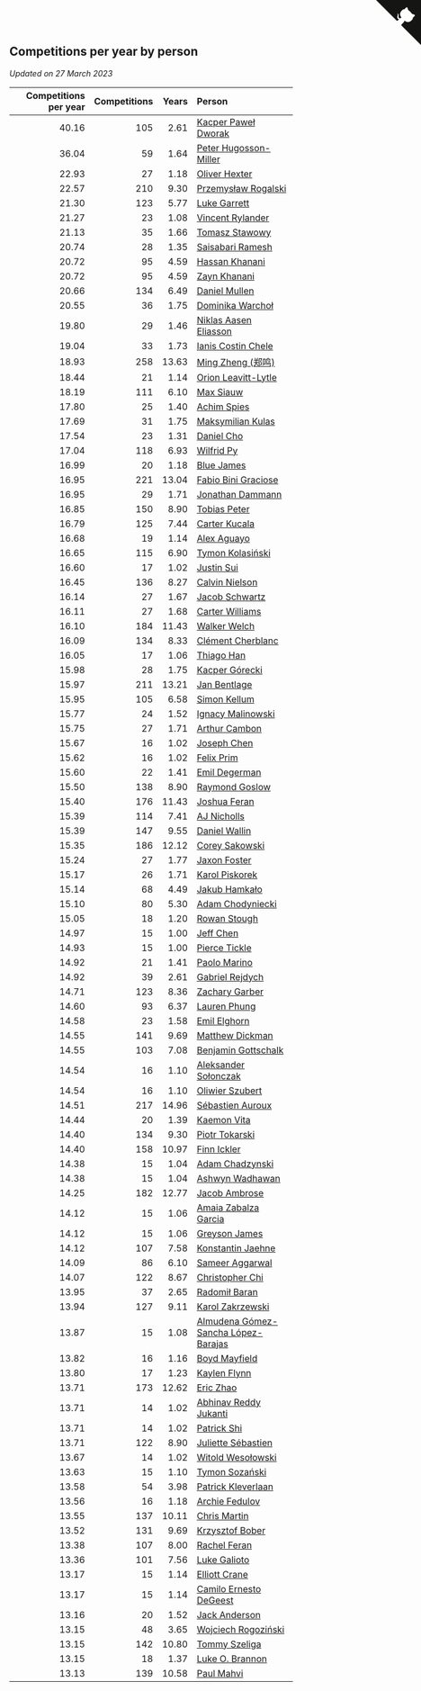 ## Competitions per year by person

*Updated on 27 March 2023*

| Competitions per year | Competitions | Years | Person |
| ---: | ---: | ---: | :--- |
| 40.16 | 105 | 2.61 | [Kacper Paweł Dworak](https://www.worldcubeassociation.org/persons/2020DWOR01) |
| 36.04 | 59 | 1.64 | [Peter Hugosson-Miller](https://www.worldcubeassociation.org/persons/2021HUGO01) |
| 22.93 | 27 | 1.18 | [Oliver Hexter](https://www.worldcubeassociation.org/persons/2022HEXT01) |
| 22.57 | 210 | 9.30 | [Przemysław Rogalski](https://www.worldcubeassociation.org/persons/2013ROGA02) |
| 21.30 | 123 | 5.77 | [Luke Garrett](https://www.worldcubeassociation.org/persons/2017GARR05) |
| 21.27 | 23 | 1.08 | [Vincent Rylander](https://www.worldcubeassociation.org/persons/2022RYLA01) |
| 21.13 | 35 | 1.66 | [Tomasz Stawowy](https://www.worldcubeassociation.org/persons/2021STAW01) |
| 20.74 | 28 | 1.35 | [Saisabari Ramesh](https://www.worldcubeassociation.org/persons/2021RAME01) |
| 20.72 | 95 | 4.59 | [Hassan Khanani](https://www.worldcubeassociation.org/persons/2018KHAN26) |
| 20.72 | 95 | 4.59 | [Zayn Khanani](https://www.worldcubeassociation.org/persons/2018KHAN28) |
| 20.66 | 134 | 6.49 | [Daniel Mullen](https://www.worldcubeassociation.org/persons/2016MULL04) |
| 20.55 | 36 | 1.75 | [Dominika Warchoł](https://www.worldcubeassociation.org/persons/2021WARC01) |
| 19.80 | 29 | 1.46 | [Niklas Aasen Eliasson](https://www.worldcubeassociation.org/persons/2021ELIA01) |
| 19.04 | 33 | 1.73 | [Ianis Costin Chele](https://www.worldcubeassociation.org/persons/2021CHEL01) |
| 18.93 | 258 | 13.63 | [Ming Zheng (郑鸣)](https://www.worldcubeassociation.org/persons/2009ZHEN11) |
| 18.44 | 21 | 1.14 | [Orion Leavitt-Lytle](https://www.worldcubeassociation.org/persons/2022LEAV01) |
| 18.19 | 111 | 6.10 | [Max Siauw](https://www.worldcubeassociation.org/persons/2017SIAU02) |
| 17.80 | 25 | 1.40 | [Achim Spies](https://www.worldcubeassociation.org/persons/2021SPIE01) |
| 17.69 | 31 | 1.75 | [Maksymilian Kulas](https://www.worldcubeassociation.org/persons/2021KULA02) |
| 17.54 | 23 | 1.31 | [Daniel Cho](https://www.worldcubeassociation.org/persons/2021CHOD01) |
| 17.04 | 118 | 6.93 | [Wilfrid Py](https://www.worldcubeassociation.org/persons/2016PYWI01) |
| 16.99 | 20 | 1.18 | [Blue James](https://www.worldcubeassociation.org/persons/2022JAME01) |
| 16.95 | 221 | 13.04 | [Fabio Bini Graciose](https://www.worldcubeassociation.org/persons/2010GRAC02) |
| 16.95 | 29 | 1.71 | [Jonathan Dammann](https://www.worldcubeassociation.org/persons/2021DAMM01) |
| 16.85 | 150 | 8.90 | [Tobias Peter](https://www.worldcubeassociation.org/persons/2014PETE03) |
| 16.79 | 125 | 7.44 | [Carter Kucala](https://www.worldcubeassociation.org/persons/2015KUCA01) |
| 16.68 | 19 | 1.14 | [Alex Aguayo](https://www.worldcubeassociation.org/persons/2022AGUA01) |
| 16.65 | 115 | 6.90 | [Tymon Kolasiński](https://www.worldcubeassociation.org/persons/2016KOLA02) |
| 16.60 | 17 | 1.02 | [Justin Sui](https://www.worldcubeassociation.org/persons/2022SUIJ01) |
| 16.45 | 136 | 8.27 | [Calvin Nielson](https://www.worldcubeassociation.org/persons/2014NIEL03) |
| 16.14 | 27 | 1.67 | [Jacob Schwartz](https://www.worldcubeassociation.org/persons/2021SCHW01) |
| 16.11 | 27 | 1.68 | [Carter Williams](https://www.worldcubeassociation.org/persons/2021WILL06) |
| 16.10 | 184 | 11.43 | [Walker Welch](https://www.worldcubeassociation.org/persons/2011WELC01) |
| 16.09 | 134 | 8.33 | [Clément Cherblanc](https://www.worldcubeassociation.org/persons/2014CHER05) |
| 16.05 | 17 | 1.06 | [Thiago Han](https://www.worldcubeassociation.org/persons/2022HANT01) |
| 15.98 | 28 | 1.75 | [Kacper Górecki](https://www.worldcubeassociation.org/persons/2021GORE01) |
| 15.97 | 211 | 13.21 | [Jan Bentlage](https://www.worldcubeassociation.org/persons/2010BENT01) |
| 15.95 | 105 | 6.58 | [Simon Kellum](https://www.worldcubeassociation.org/persons/2016KELL12) |
| 15.77 | 24 | 1.52 | [Ignacy Malinowski](https://www.worldcubeassociation.org/persons/2021MALI02) |
| 15.75 | 27 | 1.71 | [Arthur Cambon](https://www.worldcubeassociation.org/persons/2021CAMB01) |
| 15.67 | 16 | 1.02 | [Joseph Chen](https://www.worldcubeassociation.org/persons/2022CHEN16) |
| 15.62 | 16 | 1.02 | [Felix Prim](https://www.worldcubeassociation.org/persons/2022PRIM01) |
| 15.60 | 22 | 1.41 | [Emil Degerman](https://www.worldcubeassociation.org/persons/2021DEGE01) |
| 15.50 | 138 | 8.90 | [Raymond Goslow](https://www.worldcubeassociation.org/persons/2014GOSL01) |
| 15.40 | 176 | 11.43 | [Joshua Feran](https://www.worldcubeassociation.org/persons/2011FERA01) |
| 15.39 | 114 | 7.41 | [AJ Nicholls](https://www.worldcubeassociation.org/persons/2015NICH04) |
| 15.39 | 147 | 9.55 | [Daniel Wallin](https://www.worldcubeassociation.org/persons/2013WALL03) |
| 15.35 | 186 | 12.12 | [Corey Sakowski](https://www.worldcubeassociation.org/persons/2011SAKO01) |
| 15.24 | 27 | 1.77 | [Jaxon Foster](https://www.worldcubeassociation.org/persons/2021FOST01) |
| 15.17 | 26 | 1.71 | [Karol Piskorek](https://www.worldcubeassociation.org/persons/2021PISK01) |
| 15.14 | 68 | 4.49 | [Jakub Hamkało](https://www.worldcubeassociation.org/persons/2018HAMK01) |
| 15.10 | 80 | 5.30 | [Adam Chodyniecki](https://www.worldcubeassociation.org/persons/2017CHOD02) |
| 15.05 | 18 | 1.20 | [Rowan Stough](https://www.worldcubeassociation.org/persons/2022STOU01) |
| 14.97 | 15 | 1.00 | [Jeff Chen](https://www.worldcubeassociation.org/persons/2022CHEN19) |
| 14.93 | 15 | 1.00 | [Pierce Tickle](https://www.worldcubeassociation.org/persons/2022TICK01) |
| 14.92 | 21 | 1.41 | [Paolo Marino](https://www.worldcubeassociation.org/persons/2021MARI04) |
| 14.92 | 39 | 2.61 | [Gabriel Rejdych](https://www.worldcubeassociation.org/persons/2020REJD01) |
| 14.71 | 123 | 8.36 | [Zachary Garber](https://www.worldcubeassociation.org/persons/2014GARB01) |
| 14.60 | 93 | 6.37 | [Lauren Phung](https://www.worldcubeassociation.org/persons/2016PHUN02) |
| 14.58 | 23 | 1.58 | [Emil Elghorn](https://www.worldcubeassociation.org/persons/2021ELGH01) |
| 14.55 | 141 | 9.69 | [Matthew Dickman](https://www.worldcubeassociation.org/persons/2013DICK01) |
| 14.55 | 103 | 7.08 | [Benjamin Gottschalk](https://www.worldcubeassociation.org/persons/2016GOTT01) |
| 14.54 | 16 | 1.10 | [Aleksander Sołonczak](https://www.worldcubeassociation.org/persons/2022SOLO01) |
| 14.54 | 16 | 1.10 | [Oliwier Szubert](https://www.worldcubeassociation.org/persons/2022SZUB01) |
| 14.51 | 217 | 14.96 | [Sébastien Auroux](https://www.worldcubeassociation.org/persons/2008AURO01) |
| 14.44 | 20 | 1.39 | [Kaemon Vita](https://www.worldcubeassociation.org/persons/2021VITA01) |
| 14.40 | 134 | 9.30 | [Piotr Tokarski](https://www.worldcubeassociation.org/persons/2013TOKA01) |
| 14.40 | 158 | 10.97 | [Finn Ickler](https://www.worldcubeassociation.org/persons/2012ICKL01) |
| 14.38 | 15 | 1.04 | [Adam Chadzynski](https://www.worldcubeassociation.org/persons/2022CHAD02) |
| 14.38 | 15 | 1.04 | [Ashwyn Wadhawan](https://www.worldcubeassociation.org/persons/2022WADH02) |
| 14.25 | 182 | 12.77 | [Jacob Ambrose](https://www.worldcubeassociation.org/persons/2010AMBR01) |
| 14.12 | 15 | 1.06 | [Amaia Zabalza Garcia](https://www.worldcubeassociation.org/persons/2022GARC03) |
| 14.12 | 15 | 1.06 | [Greyson James](https://www.worldcubeassociation.org/persons/2022JAME02) |
| 14.12 | 107 | 7.58 | [Konstantin Jaehne](https://www.worldcubeassociation.org/persons/2015JAEH01) |
| 14.09 | 86 | 6.10 | [Sameer Aggarwal](https://www.worldcubeassociation.org/persons/2017AGGA01) |
| 14.07 | 122 | 8.67 | [Christopher Chi](https://www.worldcubeassociation.org/persons/2014CHIC01) |
| 13.95 | 37 | 2.65 | [Radomił Baran](https://www.worldcubeassociation.org/persons/2020BARA02) |
| 13.94 | 127 | 9.11 | [Karol Zakrzewski](https://www.worldcubeassociation.org/persons/2014ZAKR01) |
| 13.87 | 15 | 1.08 | [Almudena Gómez-Sancha López-Barajas](https://www.worldcubeassociation.org/persons/2022GOME03) |
| 13.82 | 16 | 1.16 | [Boyd Mayfield](https://www.worldcubeassociation.org/persons/2022MAYF01) |
| 13.80 | 17 | 1.23 | [Kaylen Flynn](https://www.worldcubeassociation.org/persons/2022FLYN01) |
| 13.71 | 173 | 12.62 | [Eric Zhao](https://www.worldcubeassociation.org/persons/2010ZHAO19) |
| 13.71 | 14 | 1.02 | [Abhinav Reddy Jukanti](https://www.worldcubeassociation.org/persons/2022JUKA01) |
| 13.71 | 14 | 1.02 | [Patrick Shi](https://www.worldcubeassociation.org/persons/2022SHIP01) |
| 13.71 | 122 | 8.90 | [Juliette Sébastien](https://www.worldcubeassociation.org/persons/2014SEBA01) |
| 13.67 | 14 | 1.02 | [Witold Wesołowski](https://www.worldcubeassociation.org/persons/2022WESO01) |
| 13.63 | 15 | 1.10 | [Tymon Sozański](https://www.worldcubeassociation.org/persons/2022SOZA01) |
| 13.58 | 54 | 3.98 | [Patrick Kleverlaan](https://www.worldcubeassociation.org/persons/2019KLEV01) |
| 13.56 | 16 | 1.18 | [Archie Fedulov](https://www.worldcubeassociation.org/persons/2022FEDU01) |
| 13.55 | 137 | 10.11 | [Chris Martin](https://www.worldcubeassociation.org/persons/2013MART03) |
| 13.52 | 131 | 9.69 | [Krzysztof Bober](https://www.worldcubeassociation.org/persons/2013BOBE01) |
| 13.38 | 107 | 8.00 | [Rachel Feran](https://www.worldcubeassociation.org/persons/2015FERA01) |
| 13.36 | 101 | 7.56 | [Luke Galioto](https://www.worldcubeassociation.org/persons/2015GALI02) |
| 13.17 | 15 | 1.14 | [Elliott Crane](https://www.worldcubeassociation.org/persons/2022CRAN01) |
| 13.17 | 15 | 1.14 | [Camilo Ernesto DeGeest](https://www.worldcubeassociation.org/persons/2022DEGE01) |
| 13.16 | 20 | 1.52 | [Jack Anderson](https://www.worldcubeassociation.org/persons/2021ANDE05) |
| 13.15 | 48 | 3.65 | [Wojciech Rogoziński](https://www.worldcubeassociation.org/persons/2019ROGO04) |
| 13.15 | 142 | 10.80 | [Tommy Szeliga](https://www.worldcubeassociation.org/persons/2012SZEL01) |
| 13.15 | 18 | 1.37 | [Luke O. Brannon](https://www.worldcubeassociation.org/persons/2021BRAN02) |
| 13.13 | 139 | 10.58 | [Paul Mahvi](https://www.worldcubeassociation.org/persons/2012MAHV01) |


<a href="https://github.com/JustinTimeCuber/wca_statistics" class="github-corner" aria-label="View source on Github"><svg width="80" height="80" viewBox="0 0 250 250" style="fill:#151513; color:#fff; position: absolute; top: 0; border: 0; right: 0;" aria-hidden="true"><path d="M0,0 L115,115 L130,115 L142,142 L250,250 L250,0 Z"></path><path d="M128.3,109.0 C113.8,99.7 119.0,89.6 119.0,89.6 C122.0,82.7 120.5,78.6 120.5,78.6 C119.2,72.0 123.4,76.3 123.4,76.3 C127.3,80.9 125.5,87.3 125.5,87.3 C122.9,97.6 130.6,101.9 134.4,103.2" fill="currentColor" style="transform-origin: 130px 106px;" class="octo-arm"></path><path d="M115.0,115.0 C114.9,115.1 118.7,116.5 119.8,115.4 L133.7,101.6 C136.9,99.2 139.9,98.4 142.2,98.6 C133.8,88.0 127.5,74.4 143.8,58.0 C148.5,53.4 154.0,51.2 159.7,51.0 C160.3,49.4 163.2,43.6 171.4,40.1 C171.4,40.1 176.1,42.5 178.8,56.2 C183.1,58.6 187.2,61.8 190.9,65.4 C194.5,69.0 197.7,73.2 200.1,77.6 C213.8,80.2 216.3,84.9 216.3,84.9 C212.7,93.1 206.9,96.0 205.4,96.6 C205.1,102.4 203.0,107.8 198.3,112.5 C181.9,128.9 168.3,122.5 157.7,114.1 C157.9,116.9 156.7,120.9 152.7,124.9 L141.0,136.5 C139.8,137.7 141.6,141.9 141.8,141.8 Z" fill="currentColor" class="octo-body"></path></svg></a><style>.github-corner:hover .octo-arm{animation:octocat-wave 560ms ease-in-out}@keyframes octocat-wave{0%,100%{transform:rotate(0)}20%,60%{transform:rotate(-25deg)}40%,80%{transform:rotate(10deg)}}@media (max-width:500px){.github-corner:hover .octo-arm{animation:none}.github-corner .octo-arm{animation:octocat-wave 560ms ease-in-out}}</style>
